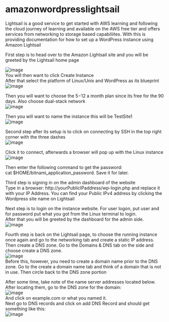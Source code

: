 # amazonwordpresslightsail
Lightsail is a good service to get started with AWS learning and following the cloud journey of learning and available on the AWS free tier and offers services from networking to storage based capabiliites. With this is providing documentation for how to set up a WordPress instance using Amazon Lightsail  

First step is to head over to the Amazon Lightsail site and you will be greeted by the Lightsail home page  

![image](https://github.com/user-attachments/assets/cd7d4f61-145d-4529-ba3d-9fb45a200409)  
You will then want to click Create Instance  
After that select the platform of Linux/Unix and WordPress as its blueprint  
![image](https://github.com/user-attachments/assets/1650fead-da5f-4cb9-b1f8-fb3d305966f2)  

Then you will want to choose the $5-$12 a month plan since its free for the 90 days. Also choose dual-stack network  
![image](https://github.com/user-attachments/assets/0699006f-410b-4072-834e-5b272f862a69)  

Then you will want to name the instance this will be TestSite1  
![image](https://github.com/user-attachments/assets/ea7cbaa6-3b44-4526-ac34-a7c1c9c6f23f)  

Second step after its setup is to click on connecting by SSH in the top right corner with the three dashes  
![image](https://github.com/user-attachments/assets/c0aa92f3-8c1f-4279-b89d-72c1730c9876)  

Click it to connect, afterwards a browser will pop up with the Linux instance  
![image](https://github.com/user-attachments/assets/c72d39e4-d70d-4cc0-ba31-f15c57029749)  

Then enter the following command to get the password:  
cat $HOME/bitnami_application_password. Save it for later.  

Third step is signing in on the admin dashboard of the website  
Type in a browser: http://yourPublicIPaddress/wp-login.php and replace it with your IP Address. You can find your Public IPv4 address by clicking the Wordpress site name on Lightsail  

Next step is to login on the instance website. For user logon, put user and for password put what you got from the Linux terminal to login.  
After that you will be greeted by the dashboard for the admin side.  
![image](https://github.com/user-attachments/assets/6001b906-7713-4bd5-a20b-563084bde7bb)  

Fourth step is back on the Lightsail page, to choose the running instance once again and go to the networking tab and create a static IP address.  
Then create a DNS zone. Go to the Domains & DNS tab on the side and choose create a DNS zone.  
![image](https://github.com/user-attachments/assets/08c0dd13-eb3e-4fe3-bf4d-a002c7ded4c5)  
Before this, however, you need to create a domain name prior to the DNS zone. Go to the create a domain name tab and think of a domain that is not in use. Then circle back to the DNS zone portion 

After some time, take note of the name server addresses located below. After locating them, go to the DNS zone for the domain:  
![image](https://github.com/user-attachments/assets/69319dcf-a036-485f-b3c2-a4903cfff4e7)  
And click on example.com or what you named it.  
Next go to DNS records and click on add DNS Record and should get something like this:  
![image](https://github.com/user-attachments/assets/7dc989cc-f6e6-4790-a467-9ce65c8e529e)  








